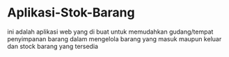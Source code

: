 # Aplikasi-Stok-Barang
ini adalah aplikasi web yang di buat untuk memudahkan gudang/tempat penyimpanan barang dalam mengelola barang yang masuk maupun keluar dan stock barang yang tersedia
